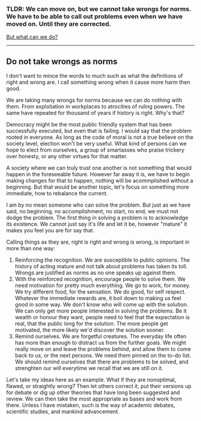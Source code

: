 ### TLDR: We can move on, but we cannot take wrongs for norms. We have to be able to call out problems even when we have moved on. Until they are corrected.
[But what can we do?](https://locharp.github.io/Pages/md/WhatCanWeDo.md)

---
## Do not take wrongs as norms
I don't want to mince the words to much such as what the definitions of right and wrong are. I call something wrong when it cause more harm then good.

We are taking many wrongs for norms because we can do nothing with them. From exploitation in workplaces to atrocities of ruling powers. The same have repeated for thousand of years if history is right. Why's that?

Democracy might be the most public friendly system that has been successfully executed, but even that is failing. I would say that the problem rooted in everyone. As long as the code of moral is not a true believe on the society level, election won't be very useful. What kind of persons can we hope to elect from ourselves, a group of smartasses who praise trickery over honesty, or any other virtues for that matter.

A society where we can truly trust one another is not something that would happen in the foreseeable future. However far away it is, we have to begin making changes for that to happen, nothing will be acommplished without a beginning. But that would be another topic, let's focus on something more immediate, how to rebalance the current.

I am by no mean someone who can solve the problem. But just as we have said, no beginning, no accomplishment, no start, no end, we must not dodge the problem. The first thing in solving a problem is to acknowledge its existence. We cannot just say it's life and let it be, however "mature" it makes you feel you are for say that.

Calling things as they are, right is right and wrong is wrong, is important in more than one way:
1. Reinforcing the recognition. We are susceptible to public opinions. The history of acting mature and not talk about problems has taken its toll. Wrongs are justified as norms as no one speaks up against them.
2. With the reinforced recognition, encourage people to solve them. We need motivation for pretty much everything. We go to work, for money. We try different food, for the sensation. We do good, for self respect. Whatever the immediate rewards are, it boil down to making us feel good in some way. We don't know who will come up with the solution. We can only get more people interested in solving the problems. Be it wealth or honour they want, people need to feel that the expectation is real, that the public long for the solution. The more people get motivated, the more likely we'd discover the solution sooner.
3. Remind ourselves. We are forgetful creatures. The everyday life often has more than enough to distract us from the further goals. We might really move on and leave the problems behind, and allow them to come back to us, or the next persons. We need them pinned on the to-do list. We should remind ourselves that there are problems to be solved, and strenghten our will everytime we recall that we are still on it.

Let's take my ideas here as an example. What if they are nonoptimal, flawed, or straightly wrong?
Then let others correct it, put their versions up for debate or dig up other theories that have long been suggested and review. We can then take the most appropriate as bases and work from there.
Unless I have mistaken, such is the way of academic debates, scientific studies, and mankind advancement.